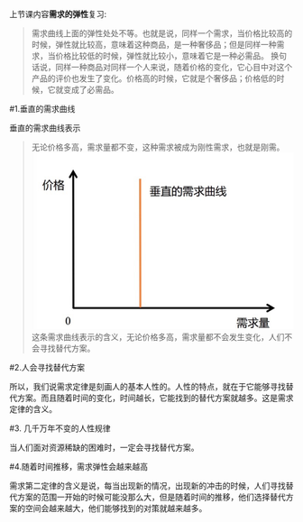上节课内容**需求的弹性**复习:
> 需求曲线上面的弹性处处不等。也就是说，同样一个需求，当价格比较高的时候，弹性就比较高，意味着这种商品，是一种奢侈品；但是同样一种需求，当价格比较低的时候，弹性就比较小，意味着它是一种必需品。
换句话说，同样一种商品对同样一个人来说，随着价格的变化，它心目中对这个产品的评价也发生了变化。价格高的时候，它就是个奢侈品；价格低的时候，它就变成了必需品。

#1.垂直的需求曲线

垂直的需求曲线表示
> 无论价格多高，需求量都不变，这种需求被成为刚性需求，也就是刚需。
![](media/15032718508025.jpg)
这条需求曲线表示的含义，无论价格多高，需求量都不会发生变化，人们不会寻找替代方案。

#2.人会寻找替代方案

所以，我们说需求定律是刻画人的基本人性的。人性的特点，就在于它能够寻找替代方案。而且随着时间的变化，时间越长，它能找到的替代方案就越多。这是需求定律的含义。

#3. 几千万年不变的人性规律

当人们面对资源稀缺的困难时，一定会寻找替代方案。

#4.随着时间推移，需求弹性会越来越高

需求第二定律的含义是说，每当出现新的情况，出现新的冲击的时候，人们寻找替代方案的范围一开始的时候可能没那么大，但是随着时间的推移，他们选择替代方案的空间会越来越大，他们能够找到的对策就越来越多。


